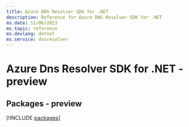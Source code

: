 ```yaml
---
title: Azure DNS Resolver SDK for .NET
description: Reference for Azure DNS Resolver SDK for .NET
ms.date: 11/06/2023
ms.topic: reference
ms.devlang: dotnet
ms.service: dnsresolver
---
```

# Azure Dns Resolver SDK for .NET - preview
## Packages - preview
[!INCLUDE [packages](dns-resolver-index.md)]